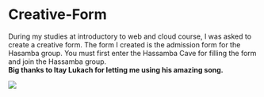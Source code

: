 # Creative-Form

During my studies at introductory to web and cloud course, I was asked to create a creative form. The form I created is the admission form for the Hasamba group. You must first enter the Hassamba Cave for filling the form and join the Hassamba group. 
<br>
<b>Big thanks to Itay Lukach for letting me using his amazing song.</b>

<img src="sample.gif?raw=true">
